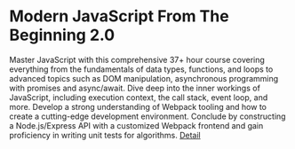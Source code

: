 # Modern JavaScript From The Beginning 2.0
Master JavaScript with this comprehensive 37+ hour course covering everything from the fundamentals of data types, functions, and loops to advanced topics such as DOM manipulation, asynchronous programming with promises and async/await. Dive deep into the inner workings of JavaScript, including execution context, the call stack, event loop, and more. Develop a strong understanding of Webpack tooling and how to create a cutting-edge development environment. Conclude by constructing a Node.js/Express API with a customized Webpack frontend and gain proficiency in writing unit tests for algorithms.
[Detail](https://eduitfree.com/courses/modern-javascript-from-the-beginning-2-0)
